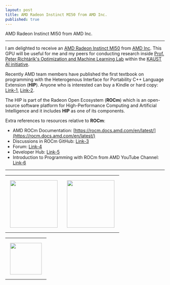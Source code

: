 ```yaml
---
layout: post
title: AMD Radeon Instinct MI50 from AMD Inc.
published: true
---
```


AMD Radeon Instinct MI50 from AMD Inc.

---

I am delighted to receive an [AMD Radeon Instinct MI50](https://www.amd.com/en/products/professional-graphics/instinct-mi50) from [AMD Inc](https://www.amd.com/en.html). This GPU will be useful for me and my peers for conducting research inside [Prof. Peter Richtárik's Optimization and Machine Learning Lab](https://richtarik.org/) within the [KAUST AI initiative](https://cemse.kaust.edu.sa/ai/ai).

Recently AMD team members have published the first textbook on programming with the Heterogenous Interface for Portability C++ Language Extension (**HIP**). 
Anyone who is interested can buy a Kindle or hard copy: [Link-1](https://www.barnesandnoble.com/w/accelerated-computing-with-hip-yifan-sun/1142866934), [Link-2](https://www.amazon.co.jp/dp/B0BR8KSS7K).


The HIP is part of the Radeon Open Ecosystem (**ROCm**) which is an open-source software platform for High-Performance Computing and Artificial Intelligence and it includes **HIP** as one of its components. 

Extra references to resources relative to **ROCm**:

* AMD ROCm Documentation: [https://rocm.docs.amd.com/en/latest/](https://rocm.docs.amd.com/en/latest/)
* Discussions in ROCm GitHub: [Link-3](https://github.com/RadeonOpenCompute/ROCm/discussions)
* Forum: [Link-4](https://community.amd.com/t5/rocm/ct-p/amd-rocm)
* Developer Hub: [Link-5](https://www.amd.com/en/developer/rocm-hub.html)
* Introduction to Programming with ROCm from AMD YouTube Channel: [Link-6](https://www.youtube.com/playlist?list=PLx15eYqzJifehAxhWRD6T35GZwAqM9IK4)

---
<center>
<table>
<tr>
<td style="padding: 15px"> <img height="150px" src="https://burlachenkok.github.io/materials/amd-mi50-gpu.jpg"/> </td> 
<td style="padding: 15px"> <img height="150px" src="https://burlachenkok.github.io/materials/KAUST-logo.svg"/> </td>
</tr>
</table>

<table>
<tr>
<td style="padding: 15px"> <img height="100px" src="https://burlachenkok.github.io/materials/amd-logo.svg"/> </td> 
</tr>
</table>
</center>
